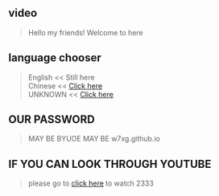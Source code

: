 ## video
>Hello my friends!
>Welcome to here
## language chooser
> English << Still here<br/>
> Chinese << [Click here](https://github.com/w7xg/video/blob/master/language/zh-CN/README.md)<br/>
> UNKNOWN << [Click here](https://github.com/w7xg/video/blob/master/language/SS-AA/README.md)<br/>
## OUR PASSWORD
> MAY BE BYUOE
> MAY BE w7xg.github.io
## IF YOU CAN LOOK THROUGH YOUTUBE
> please go to [click here](https://w7xg.github.io/Video) to watch
> 2333
<!--end-->
